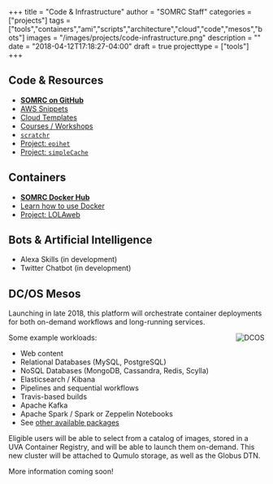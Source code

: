 +++
title = "Code & Infrastructure"
author = "SOMRC Staff"
categories = ["projects"]
tags = ["tools","containers","ami","scripts","architecture","cloud","code","mesos","bots"]
images = "/images/projects/code-infrastructure.png"
description = ""
date = "2018-04-12T17:18:27-04:00"
draft = true
projecttype = ["tools"]
+++

<!-- <img align="right" alt="GitHub" style="max-height:80px;padding-right:6em;" src="/images/octocat-logo.png"> -->

## Code & Resources

* [**SOMRC on GitHub**](https://github.com/uvasomrc/)
* [AWS Snippets](https://github.com/uvasomrc/aws-snippets)
* [Cloud Templates](https://github.com/uvasomrc/cloud-templates)
* [Courses / Workshops](https://github.com/uvasomrc/courses)
* [`scratchr`](https://github.com/uvasomrc/scratchr)
* [Project: `epihet`](/project/epihet/)
* [Project: `simpleCache`](/project/simplecache/)

<!-- <img align="right" alt="Docker" style="max-height:80px;padding-right:6em;" src="/images/docker-logo.png"> -->

## Containers

* [**SOMRC Docker Hub**](https://hub.docker.com/u/somrc/dashboard/)
* [Learn how to use Docker](https://github.com/uvasomrc/courses/blob/master/workshops/docker/README.md)
* [Project: LOLAweb](/project/lolaweb/)

## Bots & Artificial Intelligence

* Alexa Skills (in development)
* Twitter Chatbot (in development)

## DC/OS Mesos

Launching in late 2018, this platform will orchestrate container deployments for both on-demand workflows and long-running services.

<img align="right" alt="DCOS" style="max-width:34%;" src="/images/dcos-logo.png">
Some example workloads:

* Web content
* Relational Databases (MySQL, PostgreSQL)
* NoSQL Databases (MongoDB, Cassandra, Redis, Scylla)
* Elasticsearch / Kibana
* Pipelines and sequential workflows
* Travis-based builds
* Apache Kafka 
* Apache Spark / Spark or Zeppelin Notebooks
* See [other available packages](https://universe.dcos.io/#/packages)

Eligible users will be able to select from a catalog of images, stored in a UVA Container Registry, and will be able to launch them on-demand. This new cluster will be attached to Qumulo storage, as well as the Globus DTN.

More information coming soon!
